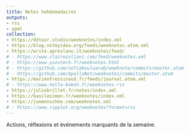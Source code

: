 ```yaml
---
title: Notes hebdomadaires
outputs:
- rss
- opml
collection:
- https://détour.studio/weeknotes/index.xml
- https://blog.notmyidea.org/feeds/weeknotes.atom.xml
- https://write.apreslanu.it/weeknotes/feed/
# - https://www.clairezuliani.com/feed/weeknotes.xml
# - https://www.yuzutech.fr/weeknotes.html
# - https://github.com/sofiaboulaarab/weeknote/commits/master.atom
# - https://github.com/ApolloNet/weeknotes/commits/master.atom
- https://marienfressinaud.fr/feeds/journal.atom.xml
# - https://www.hello-bokeh.fr/weeknotes-rss
- https://juliebrillet.fr/notes/index.xml
- https://basilesimon.fr/weeknotes/index.xml
- https://janmonschke.com/weeknotes.xml
# - https://www.ripplet.org/weeknotes?format=rss
---
```


Actions, réflexions et événements marquants de la semaine.
